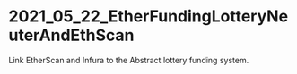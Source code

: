 # 2021_05_22_EtherFundingLotteryNeuterAndEthScan
Link EtherScan and Infura to the Abstract lottery funding system.

